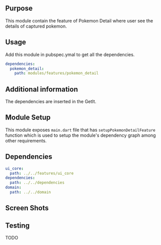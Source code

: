 ## Purpose

This module contain the feature of Pokemon Detail where user see the details of captured pokemon.

## Usage
Add this module in pubspec.ymal to get all the dependencies.
```yaml
dependencies:
  pokemon_detail:
    path: modules/features/pokemon_detail
```

## Additional information

The dependencies are inserted in the GetIt.

## Module Setup

This module exposes ```main.dart```  file that has ```setupPokemonDetailFeature``` function which is used to setup the module's dependency graph among other requirements.

## Dependencies

```yaml
ui_core:
  path: ../../features/ui_core
dependencies:
  path: ../../dependencies
domain:
  path: ../../domain
```

## Screen Shots

## Testing

TODO